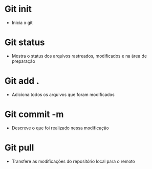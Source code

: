# Git init

- Inicia o git

# Git status

- Mostra o status dos arquivos rastreados, modificados e na área de preparação

# Git add .

- Adiciona todos os arquivos que foram modificados

# Git commit -m

- Descreve o que foi realizado nessa modificação

# Git pull

- Transfere as modificações do repositório local para o remoto
